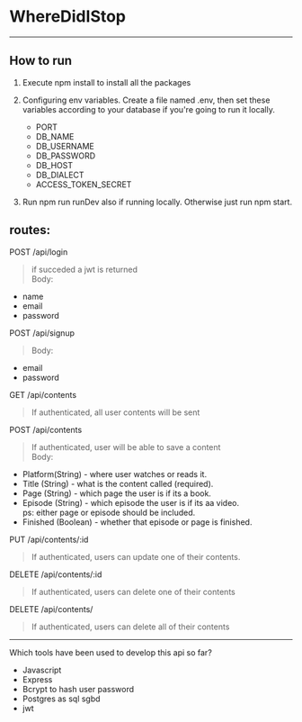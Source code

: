 # WhereDidIStop

---

## How to run
1. Execute npm install to install all the packages

2. Configuring env variables. Create a file named .env, then set these variables according to your database if you're going to run it locally.
    * PORT
    * DB_NAME
    * DB_USERNAME
    * DB_PASSWORD
    * DB_HOST
    * DB_DIALECT
    * ACCESS_TOKEN_SECRET  

3. Run npm run runDev also if running locally. Otherwise just run npm start.



## routes:
POST /api/login  
> if succeded a jwt is returned  
> Body:
* name
* email
* password  

POST /api/signup
> Body:
* email
* password  

GET /api/contents
> If authenticated, all user contents will be sent

POST /api/contents
> If authenticated, user will be able to save a content  
Body:  
* Platform(String) - where user watches or reads it.
* Title (String) - what is the content called  (required).
* Page (String) - which page the user is if its a book.
* Episode (String) - which episode the user is if its aa video.  
 ps: either page or episode should be included.
* Finished (Boolean) - whether that episode or page is finished.  


PUT /api/contents/:id
> If authenticated, users can update one of their contents.


DELETE /api/contents/:id
> If authenticated, users can delete one of their contents


DELETE /api/contents/
> If authenticated, users can delete all of their contents


---  
Which tools have been used to develop this api so far?  
* Javascript  
* Express  
* Bcrypt to hash user password  
* Postgres as sql sgbd  
* jwt  
